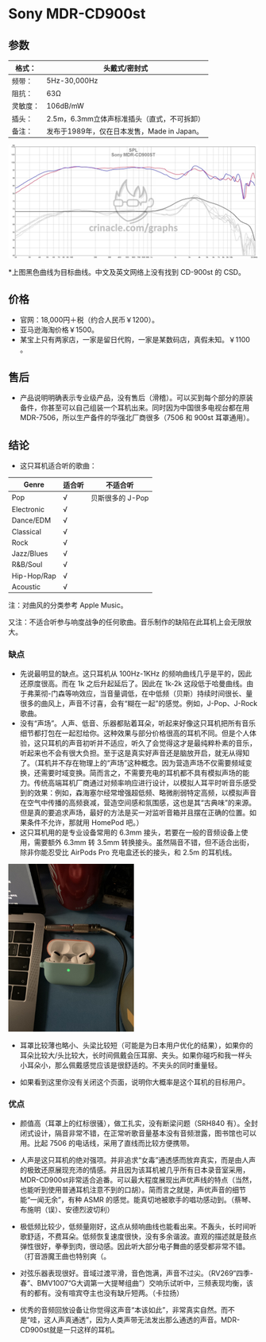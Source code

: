 # Sony MDR-CD900st

## 参数

| 格式：   | 头戴式/密封式         |
| ------- | -------------------------------- |
| 频带：   | 5Hz-30,000Hz                        |
| 阻抗：   | 63Ω                                   |
| 灵敏度：   | 106dB/mW                           |
| 插头：   | 2.5m，6.3mm立体声标准插头（直式，不可拆卸） |
| 备注：   | 发布于1989年，仅在日本发售，Made in Japan。   |

![img](MDR-CD900st使用体验.assets/CD900ST.jpg)

\*上图黑色曲线为目标曲线。中文及英文网络上没有找到 CD-900st 的 CSD。

## 价格

* 官网：18,000円＋税（约合人民币￥1200）。
* 亚马逊海淘价格￥1500。
* 某宝上只有两家店，一家是留日代购，一家是某数码店，真假未知。￥1100 。

## 售后

* 产品说明明确表示专业级产品，没有售后（滑稽）。可以买到每个部分的原装备件，你甚至可以自己组装一个耳机出来。同时因为中国很多电视台都在用 MDR-7506，所以生产备件的华强北厂商很多（7506 和 900st 耳罩通用）。

## 结论

* 这只耳机适合听的歌曲：

| Genre       | 适合听 | 不适合听         |
| ----------- | ------ | ---------------- |
| Pop         | √      | 贝斯很多的 J-Pop |
| Electronic  | √      |                  |
| Dance/EDM   | √      |                  |
| Classical   | √      |                  |
| Rock        | √      |                  |
| Jazz/Blues  | √      |                  |
| R&B/Soul    | √      |                  |
| Hip-Hop/Rap | √      |                  |
| Acoustic    | √      |                  |

注：对曲风的分类参考 Apple Music。

又注：不适合听参与响度战争的任何歌曲。音乐制作的缺陷在此耳机上会无限放大。

### 缺点

* 先说最明显的缺点。这只耳机从 100Hz-1KHz 的频响曲线几乎是平的，因此还原度很高。而在 1k 之后升起延后了。因此在 1k-2k 这段低于哈曼曲线。由于弗莱彻-门森等响效应，当音量调低，在中低频（贝斯）持续时间很长、量很多的曲风上，声音不讨喜，会有“糊在一起”的感觉。例如，J-Pop、J-Rock歌曲。
* 没有“声场”。人声、低音、乐器都贴着耳朵，听起来好像这只耳机把所有音乐细节都打包在一起怼给你。这种效果与部分价格很高的耳机不同。但是个人体验，这只耳机的声音初听并不适应，听久了会觉得这才是最纯粹朴素的音乐，听起来也不会有很大负担。至于这是真实好声音还是脑放开启，就无从得知了。（耳机并不存在物理上的“声场”这种概念。因为营造声场不仅需要频域变换，还需要时域变换。简而言之，不需要充电的耳机都不具有模拟声场的能力。传统高端耳机厂商通过对频率响应进行设计，以模拟人耳平时听音乐感受到的效果：例如，森海塞尔经常增强超低频、略微削弱特定高频，以模拟声音在空气中传播的高频衰减，营造空间感和氛围感，这也是其“古典味”的来源。但是真的要追求声场，最好的方法是买一对监听音箱并且摆在正确的位置。如果条件不允许，那就用 HomePod 吧。）
* 这只耳机用的是专业设备常用的 6.3mm 接头，若要在一般的音频设备上使用，需要额外 6.3mm 转 3.5mm 转换接头。虽然隔音不错，但不适合出街，除非你能忍受比 AirPods Pro 充电盒还长的接头，和 2.5m 的耳机线。

<img src="MDR-CD900st使用体验.assets/8F42BBD0-022A-4287-9ADD-AA71AE58307A_1_102_o.jpeg" alt="8F42BBD0-022A-4287-9ADD-AA71AE58307A_1_102_o" style="zoom:33%;" />

* 耳罩比较薄也略小、头梁比较短（可能是为日本用户优化的结果），如果你的耳朵比较大/头比较大，长时间佩戴会压耳廓、夹头。如果你碰巧和我一样头小耳朵小，那么佩戴感觉应该是很舒适的。不夹头的同时重量轻。

* 如果看到这里你没有关闭这个页面，说明你大概率是这个耳机的目标用户。

### 优点

* 颜值高（耳罩上的红标很骚），做工扎实，没有断梁问题（SRH840 有）。全封闭式设计，隔音非常不错，在正常听歌音量基本没有音频泄露，图书馆也可以用。比起 7506 的电话线，采用了直线而比较方便携带。

* 人声是这只耳机的绝对强项。并非追求“女毒”通透感而放弃真实，而是由人声的极致还原展现充沛的情感。并且因为该耳机被几乎所有日本录音室采用，MDR-CD900st非常适合追番。可以最大程度展现出声优声线的特点（当然，也能听到使用普通耳机注意不到的口胡）。简而言之就是，声优声音的细节能“一闻无余”，有种 ASMR 的感觉。能真切地被歌手的唱功感动到。（蔡琴、布施明（误）、安德烈波切利）
* 极低频比较少，低频量刚好，这点从频响曲线也能看出来。不轰头，长时间听歌舒适，不费耳朵。低频恢复速度很快，没有多余谐波。直观的描述就是鼓点弹性很好，拳拳到肉，很动感。因此听大部分电子舞曲的感受都非常不错。（打音游魔王曲也特别爽（。
* 对弦乐器表现很好。音域过渡平滑，音色饱满，声音不过尖。（RV269“四季-春”、BMV1007“G大调第一大提琴组曲”）交响乐试听中，三频表现均衡，该有的都有。没有喧宾夺主也没有缺斤短两。（卡拉扬）
* 优秀的音频回放设备让你觉得这声音“本该如此”，非常真实自然。而不是“哇，这人声真通透”，因为人类声带无法发出那么通透的声音。MDR-CD900st就是一只这样的耳机。


